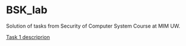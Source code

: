 # BSK_lab
Solution of tasks from Security of Computer System Course at MIM UW.


[Task 1 descriprion](http://smurf.mimuw.edu.pl/node/1873)
